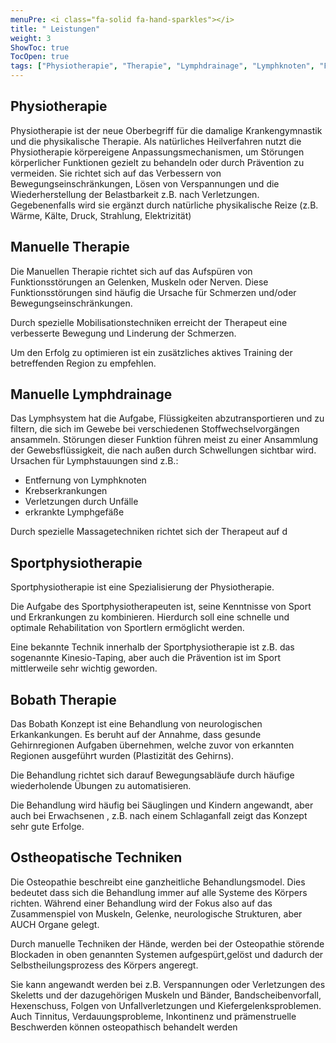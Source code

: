 ```yaml
---
menuPre: <i class="fa-solid fa-hand-sparkles"></i>
title: " Leistungen"
weight: 3
ShowToc: true
TocOpen: true
tags: ["Physiotherapie", "Therapie", "Lymphdrainage", "Lymphknoten", "Funktionsstörungen", "Gelenke", "Verspannungen", "Stoffwechsel", "Gewebsflüssigkeit", "Krebserkrankungen", "Verletzung", "Unfall", "Massage", "Kinesio-Taping", "Bobath", "Schlaganfall", "Säugling", "Kind", "Erwachsene", "Osteopathie", "Blockade", "Bandscheibenvorfall", "Hexenschuss", "Tinnitus", "Inkontinenz"]
---
```


## Physiotherapie

 Physiotherapie ist der neue Oberbegriff für die damalige Krankengymnastik und die physikalische Therapie.
Als natürliches Heilverfahren nutzt die Physiotherapie körpereigene Anpassungsmechanismen, um Störungen körperlicher Funktionen gezielt zu behandeln oder durch Prävention zu vermeiden.
Sie richtet sich auf das Verbessern von Bewegungseinschränkungen, Lösen von Verspannungen und die Wiederherstellung der Belastbarkeit z.B. nach Verletzungen. Gegebenenfalls wird sie ergänzt durch natürliche physikalische Reize (z.B. Wärme, Kälte, Druck, Strahlung, Elektrizität)

## Manuelle Therapie

Die Manuellen Therapie richtet sich auf das Aufspüren von Funktionsstörungen an Gelenken, Muskeln oder Nerven. Diese Funktionsstörungen sind häufig die Ursache für Schmerzen und/oder Bewegungseinschränkungen.

Durch spezielle Mobilisationstechniken erreicht der Therapeut eine verbesserte Bewegung und Linderung der Schmerzen.

Um den Erfolg zu optimieren ist ein zusätzliches aktives Training der betreffenden Region zu empfehlen.

## Manuelle Lymphdrainage

Das Lymphsystem hat die Aufgabe, Flüssigkeiten abzutransportieren und zu filtern, die sich im Gewebe bei verschiedenen Stoffwechselvorgängen ansammeln. Störungen dieser Funktion führen meist zu einer Ansammlung der Gewebsflüssigkeit, die nach außen durch Schwellungen sichtbar wird. Ursachen für Lymphstauungen sind z.B.:

* Entfernung von Lymphknoten
* Krebserkrankungen
* Verletzungen durch Unfälle
* erkrankte Lymphgefäße

Durch spezielle Massagetechniken richtet sich der Therapeut auf d

## Sportphysiotherapie

Sportphysiotherapie ist eine Spezialisierung der Physiotherapie.

Die Aufgabe des Sportphysiotherapeuten ist, seine Kenntnisse von Sport und Erkrankungen zu kombinieren. Hierdurch soll eine schnelle und optimale Rehabilitation von Sportlern ermöglicht werden.

Eine bekannte Technik innerhalb der Sportphysiotherapie ist z.B. das sogenannte Kinesio-Taping, aber auch die Prävention ist im Sport mittlerweile sehr wichtig geworden.

## Bobath Therapie

Das Bobath Konzept ist eine Behandlung von neurologischen Erkankankungen. Es beruht auf der Annahme, dass gesunde Gehirnregionen Aufgaben übernehmen, welche zuvor von erkannten Regionen ausgeführt wurden (Plastizität des Gehirns).

Die Behandlung richtet sich darauf Bewegungsabläufe durch häufige wiederholende Übungen zu automatisieren.

Die Behandlung wird häufig bei Säuglingen und Kindern angewandt, aber auch bei Erwachsenen , z.B. nach einem Schlaganfall zeigt das Konzept sehr gute Erfolge.

## Ostheopatische Techniken

Die Osteopathie beschreibt eine ganzheitliche Behandlungsmodel. Dies bedeutet dass sich die Behandlung immer auf alle Systeme des Körpers richten. Während einer Behandlung wird der Fokus also auf das Zusammenspiel von Muskeln, Gelenke, neurologische Strukturen, aber AUCH Organe gelegt.

Durch manuelle Techniken der Hände, werden bei der Osteopathie störende Blockaden in oben genannten Systemen aufgespürt,gelöst und dadurch der Selbstheilungsprozess des Körpers angeregt.

Sie kann angewandt werden bei z.B. Verspannungen oder Verletzungen des Skeletts und der dazugehörigen Muskeln und Bänder, Bandscheibenvorfall, Hexenschuss, Folgen von Unfallverletzungen und Kiefergelenksproblemen. Auch Tinnitus, Verdauungsprobleme, Inkontinenz und prämenstruelle Beschwerden können osteopathisch behandelt werden
